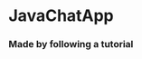 # JavaChatApp
<h3> Made by following a tutorial <h3>
<p> <link rel="tutorial" href="https://www.youtube.com/watch?v=gLfuZrrfKes&ab_channel=WittCode"> <p>
